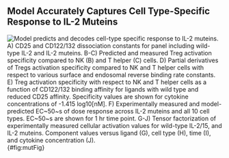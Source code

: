 ## Model Accurately Captures Cell Type-Specific Response to IL-2 Muteins

![**Model predicts and decodes cell-type specific response to IL-2 muteins.** A) CD25 and CD122/132 dissociation constants for panel including wild-type IL-2 and IL-2 muteins. B-C) Predicted and measured Treg activation specificity compared to NK (B) and T helper (C) cells. D) Partial derivatives of Tregs activation specificity compared to NK and T helper cells with respect to various surface and endosomal reverse binding rate constants. E) Treg activation specificity with respect to NK and T helper cells as a function of CD122/132 binding affinity for ligands with wild type and reduced CD25 affinity. Specificity values are shown for cytokine concentrations of -1.415 log10[nM]. F) Experimentally measured and model-predicted EC~50~s of dose response across IL-2 muteins and all 10 cell types. EC~50~s are shown for 1 hr time point. G-J) Tensor factorization of experimentally measured cellular activation values for wild-type IL-2/15, and IL-2 muteins. Component values versus ligand (G), cell type (H), time (I), and cytokine concentration (J). ](./Figures/figure6.svg){#fig:mutFig}
